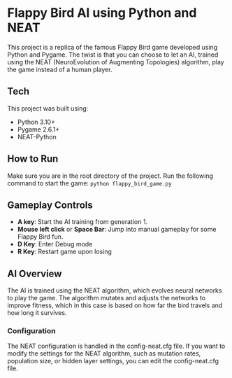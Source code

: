 # Flappy Bird AI using Python and NEAT
This project is a replica of the famous Flappy Bird game developed using Python and Pygame. The twist is that you can choose to let an AI, trained using the NEAT (NeuroEvolution of Augmenting Topologies) algorithm, play the game instead of a human player.
## Tech
This project was built using:
- Python 3.10+
- Pygame 2.6.1+
- NEAT-Python

## How to Run
Make sure you are in the root directory of the project.
Run the following command to start the game: `python flappy_bird_game.py`

## Gameplay Controls
- **A key**: Start the AI training from generation 1.
- **Mouse left click** or **Space Bar**: Jump into manual gameplay for some Flappy Bird fun.
- **D Key**: Enter Debug mode
- **R Key**: Restart game upon losing

## AI Overview
The AI is trained using the NEAT algorithm, which evolves neural networks to play the game. The algorithm mutates and adjusts the networks to improve fitness, which in this case is based on how far the bird travels and how long it survives.

### Configuration
The NEAT configuration is handled in the config-neat.cfg file. If you want to modify the settings for the NEAT algorithm, such as mutation rates, population size, or hidden layer settings, you can edit the config-neat.cfg file.
